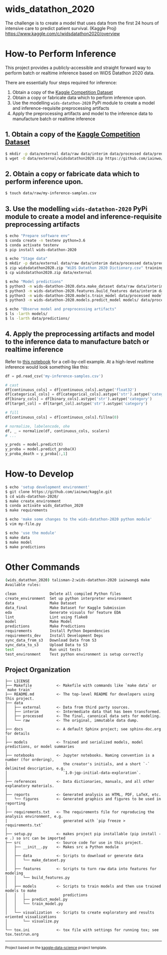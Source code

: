 wids_datathon_2020
==============================

The challenge is to create a model that uses data from the first 24 hours of intensive care to predict patient survival. (Kaggle Proj) https://www.kaggle.com/c/widsdatathon2020/overview

# How-to Perform Inference
This project provides a publicly-accessible and straight forward way to perform batch or realtime inference based on WiDS Datathon 2020 data.

There are essentially four steps required for inference:

1. Obtain a copy of the [Kaggle Competition Dataset](https://www.kaggle.com/c/widsdatathon2020/data)
2. Obtain a copy or fabricate data which to perform inference upon.
3. Use the modelling `wids-datathon-2020` PyPi module to create a model and inference-requisite preprocessing artifacts
4. Apply the preprocessing artifacts and model to the inference data to manufacture batch or realtime inference

## 1. Obtain a copy of the [Kaggle Competition Dataset](https://www.kaggle.com/c/widsdatathon2020/data)

```bash
$ mkdir -p data/external data/raw data/interim data/processed data/predictions models/
$ wget -O data/external/widsdatathon2020.zip https://github.com/iainwo/kaggle/blob/master/wids-datathon-2020/data/external/widsdatathon2020.zip
```

## 2. Obtain a copy or fabricate data which to perform inference upon.

```bash
$ touch data/raw/my-inference-samples.csv
```

## 3. Use the modelling `wids-datathon-2020` PyPi module to create a model and inference-requisite preprocessing artifacts

```bash
$ echo "Prepare software env"
$ conda create -n testenv python=3.6
$ conda activate testenv
$ pip install wids-datathon-2020

$ echo "Stage data"
$ mkdir -p data/external data/raw data/interim data/processed data/predictions models/
$ zip widsdatathon2020.zip "WiDS Datathon 2020 Dictionary.csv" training_v2.csv unlabeled.csv
$ cp widsdatathon2020.zip data/external

$ echo "Model predictions"
$ python3 -m wids-datathon-2020.data.make_dataset data/raw data/interim
$ python3 -m wids-datathon-2020.features.build_features data/interim data/processed
$ python3 -m wids-datathon-2020.models.train_model data/processed models/
$ python3 -m wids-datathon-2020.models.predict_model models/ data/processed/ data/predictions

$ echo "Observe model and preprocessing artifacts"
$ ls -larth models/
$ ls -larth data/predictions/
```

## 4. Apply the preprocessing artifacts and model to the inference data to manufacture batch or realtime inference

Refer to [this notebook](./notebooks/5.0.0-iwong-batch-prediction.ipynb) for a cell-by-cell example.
At a high-level realtime inference would look something like this:

```python
df = pd.read_csv('my-inference-samples.csv')

# cast
df[continuous_cols] = df[continuous_cols].astype('float32')
df[categorical_cols] = df[categorical_cols].astype('str').astype('category')
df[binary_cols] = df[binary_cols].astype('str').astype('category')
df[target_col] = df[target_col].astype('str').astype('category')

# fill
df[continuous_cols] = df[continuous_cols].fillna(0)

# normalize, labelencode, ohe
df, _ = normalize(df, continuous_cols, scalers)
# ...

y_preds = model.predict(X)
y_proba = model.predict_proba(X)
y_proba_death = y_proba[:,1]

```

# How-to Develop

```bash
$ echo 'setup development environment'
$ git clone https://github.com/iainwo/kaggle.git
$ cd wids-datathon-2020/
$ make create_environment
$ conda activate wids_datathon_2020
$ make requirements

$ echo 'make some changes to the wids-datathon-2020 python module'
$ vim my-file.py

$ echo 'use the module'
$ make data
$ make model
$ make predictions
```

# Other Commands
```sh
(wids_datathon_2020) talisman-2:wids-datathon-2020 iainwong$ make
Available rules:

clean               Delete all compiled Python files 
create_environment  Set up python interpreter environment 
data                Make Dataset 
data_final          Make Dataset for Kaggle Submission 
eda                 Generate visuals for feature EDA 
lint                Lint using flake8 
model               Make Model 
predictions         Make Predictions 
requirements        Install Python Dependencies 
requirements_dev    Install Development Deps 
sync_data_from_s3   Download Data from S3 
sync_data_to_s3     Upload Data to S3 
test                Run unit tests 
test_environment    Test python environment is setup correctly 
```

Project Organization
------------

    ├── LICENSE
    ├── Makefile           <- Makefile with commands like `make data` or `make train`
    ├── README.md          <- The top-level README for developers using this project.
    ├── data
    │   ├── external       <- Data from third party sources.
    │   ├── interim        <- Intermediate data that has been transformed.
    │   ├── processed      <- The final, canonical data sets for modeling.
    │   └── raw            <- The original, immutable data dump.
    │
    ├── docs               <- A default Sphinx project; see sphinx-doc.org for details
    │
    ├── models             <- Trained and serialized models, model predictions, or model summaries
    │
    ├── notebooks          <- Jupyter notebooks. Naming convention is a number (for ordering),
    │                         the creator's initials, and a short `-` delimited description, e.g.
    │                         `1.0-jqp-initial-data-exploration`.
    │
    ├── references         <- Data dictionaries, manuals, and all other explanatory materials.
    │
    ├── reports            <- Generated analysis as HTML, PDF, LaTeX, etc.
    │   └── figures        <- Generated graphics and figures to be used in reporting
    │
    ├── requirements.txt   <- The requirements file for reproducing the analysis environment, e.g.
    │                         generated with `pip freeze > requirements.txt`
    │
    ├── setup.py           <- makes project pip installable (pip install -e .) so src can be imported
    ├── src                <- Source code for use in this project.
    │   ├── __init__.py    <- Makes src a Python module
    │   │
    │   ├── data           <- Scripts to download or generate data
    │   │   └── make_dataset.py
    │   │
    │   ├── features       <- Scripts to turn raw data into features for modeling
    │   │   └── build_features.py
    │   │
    │   ├── models         <- Scripts to train models and then use trained models to make
    │   │   │                 predictions
    │   │   ├── predict_model.py
    │   │   └── train_model.py
    │   │
    │   └── visualization  <- Scripts to create exploratory and results oriented visualizations
    │       └── visualize.py
    │
    └── tox.ini            <- tox file with settings for running tox; see tox.testrun.org


--------

<p><small>Project based on the <a target="_blank" href="../kaggle-data-science/">kaggle-data-science</a> project template.</small></p>
